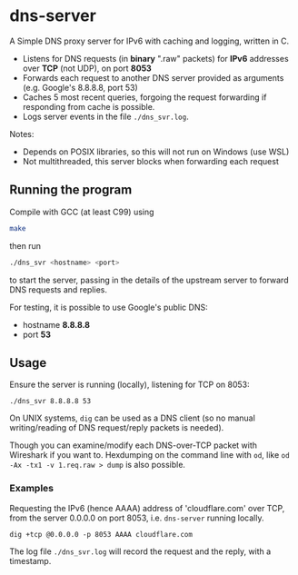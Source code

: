# dns-server

A Simple DNS proxy server for IPv6 with caching and logging, written in C.

- Listens for DNS requests (in **binary** ".raw" packets) for **IPv6** addresses over **TCP** (not UDP), on port **8053**
- Forwards each request to another DNS server provided as arguments
  (e.g. Google's 8.8.8.8, port 53)
- Caches 5 most recent queries, forgoing the request forwarding if
  responding from cache is possible.
- Logs server events in the file `./dns_svr.log`.

Notes:

- Depends on POSIX libraries, so this will not run on Windows (use WSL)
- Not multithreaded, this server blocks when forwarding each request

## Running the program

Compile with GCC (at least C99) using

```bash
make
```

then run

```bash
./dns_svr <hostname> <port>
```

to start the server, passing in the details of the upstream server to forward
DNS requests and replies.

For testing, it is possible to use Google's public DNS:

- hostname **8.8.8.8**
- port **53**

## Usage

Ensure the server is running (locally), listening for TCP on 8053:

```_
./dns_svr 8.8.8.8 53
```

On UNIX systems, `dig` can be used as a DNS client (so no manual
writing/reading of DNS request/reply packets is needed).

Though you can examine/modify each DNS-over-TCP packet with Wireshark if you
want to. Hexdumping on the command line with `od`, like
`od -Ax -tx1 -v 1.req.raw > dump` is also possible.

### Examples

Requesting the IPv6 (hence AAAA) address of 'cloudflare.com' over TCP, from
the server 0.0.0.0 on port 8053, i.e. `dns-server` running locally.

```_
dig +tcp @0.0.0.0 -p 8053 AAAA cloudflare.com
```

The log file `./dns_svr.log` will record the request and the reply, with a
timestamp.
